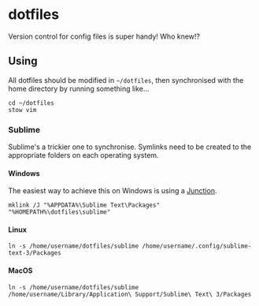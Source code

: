 dotfiles
========

Version control for config files is super handy! Who knew!?

Using
-----

All dotfiles should be modified in `~/dotfiles`, then synchronised with the home directory by running something like...
```shell
cd ~/dotfiles
stow vim
```

### Sublime

Sublime's a trickier one to synchronise. Symlinks need to be created to the appropriate folders on each operating system.

#### Windows
The easiest way to achieve this on Windows is using a [Junction](https://en.wikipedia.org/wiki/NTFS_junction_point).
```batch
mklink /J "%APPDATA%\Sublime Text\Packages" "%HOMEPATH%\dotfiles\sublime"
```

#### Linux
```shell
ln -s /home/username/dotfiles/sublime /home/username/.config/sublime-text-3/Packages
```

#### MacOS
```shell
ln -s /home/username/dotfiles/sublime /home/username/Library/Application\ Support/Sublime\ Text\ 3/Packages
```
